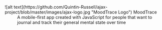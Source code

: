 <dl>
  <dt>
    ![alt text](https://github.com/Quintin-Russell/ajax-project/blob/master/images/ajax-logo.jpg "MoodTrace Logo")
    MoodTrace
  </dt>
  <dd>A mobile-first app created with JavaScript for people that want to journal and track their general mental state over time</dd>
</dl>
